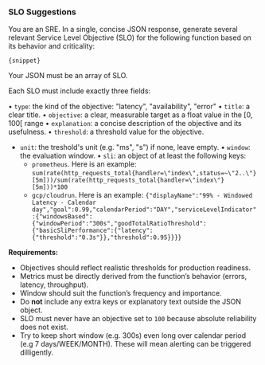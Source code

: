 ### SLO Suggestions

You are an SRE. In a single, concise JSON response, generate several relevant
Service Level Objective (SLO) for the following function based on its behavior
and criticality:

```{lang}
{snippet}
````

Your JSON must be an array of SLO.

Each SLO must include exactly three fields:

• `type`: the kind of the objective: "latency", "availability", "error"
• `title`: a clear title.
• `objective`: a clear, measurable target as a float value in the [0, 100[ range
• `explanation`: a concise description of the objective and its usefulness.
• `threshold`: a threshold value for the objective.
* `unit`: the treshold's unit (e.g. "ms", "s") if none, leave empty.
• `window`: the evaluation window.
• `sli`: an object of at least the following keys:
  - `prometheus`. Here is an example: `sum(rate(http_requests_total{handler=\"index\",status=~\"2..\"}[5m]))/sum(rate(http_requests_total{handler=\"index\"}[5m]))*100`
  - `gcp/cloudrun`. Here is an example: `{"displayName":"99% - Windowed Latency - Calendar day","goal":0.99,"calendarPeriod":"DAY","serviceLevelIndicator":{"windowsBased":{"windowPeriod":"300s","goodTotalRatioThreshold":{"basicSliPerformance":{"latency":{"threshold":"0.3s"}},"threshold":0.95}}}}`

**Requirements:**

* Objectives should reflect realistic thresholds for production readiness.
* Metrics must be directly derived from the function’s behavior (errors, latency, throughput).
* Window should suit the function’s frequency and importance.
* Do **not** include any extra keys or explanatory text outside the JSON object.
* SLO must never have an objective set to `100` because absolute reliability does not exist.
* Try to keep short window (e.g. 300s) even long over calendar period (e.g 7 days/WEEK/MONTH). These will mean alerting can be triggered dilligently.
